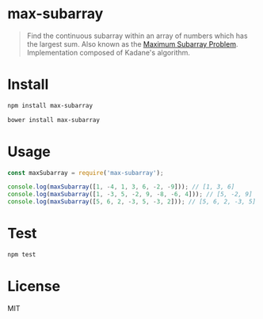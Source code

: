 # max-subarray

> Find the continuous subarray within an array of numbers which has the largest sum. Also known as the [Maximum Subarray Problem](https://en.wikipedia.org/wiki/Maximum_subarray_problem). Implementation composed of Kadane's algorithm.

# Install

```bash
npm install max-subarray
```

```bash
bower install max-subarray
```

# Usage

```javascript
const maxSubarray = require('max-subarray');

console.log(maxSubarray([1, -4, 1, 3, 6, -2, -9])); // [1, 3, 6]
console.log(maxSubarray([1, -3, 5, -2, 9, -8, -6, 4])); // [5, -2, 9]
console.log(maxSubarray([5, 6, 2, -3, 5, -3, 2])); // [5, 6, 2, -3, 5]
```

# Test

```bash
npm test
```

# License

MIT
